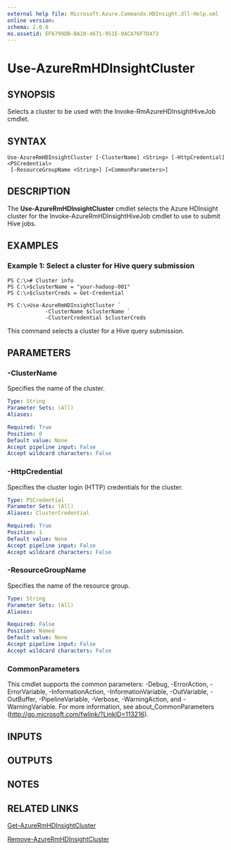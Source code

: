 ```yaml
---
external help file: Microsoft.Azure.Commands.HDInsight.dll-Help.xml
online version: 
schema: 2.0.0
ms.assetid: EF6799DB-BA18-4671-951E-0ACA76F7D473
---
```


# Use-AzureRmHDInsightCluster

## SYNOPSIS
Selects a cluster to be used with the Invoke-RmAzureHDInsightHiveJob cmdlet.

## SYNTAX

```
Use-AzureRmHDInsightCluster [-ClusterName] <String> [-HttpCredential] <PSCredential>
 [-ResourceGroupName <String>] [<CommonParameters>]
```

## DESCRIPTION
The **Use-AzureRmHDInsightCluster** cmdlet selects the Azure HDInsight cluster for the Invoke-AzureRmHDInsightHiveJob cmdlet to use to submit Hive jobs.

## EXAMPLES

### Example 1: Select a cluster for Hive query submission
```
PS C:\># Cluster info
PS C:\>$clusterName = "your-hadoop-001"
PS C:\>$clusterCreds = Get-Credential

PS C:\>Use-AzureRmHDInsightCluster `
            -ClusterName $clusterName `
            -ClusterCredential $clusterCreds
```

This command selects a cluster for a Hive query submission.

## PARAMETERS

### -ClusterName
Specifies the name of the cluster.

```yaml
Type: String
Parameter Sets: (All)
Aliases: 

Required: True
Position: 0
Default value: None
Accept pipeline input: False
Accept wildcard characters: False
```

### -HttpCredential
Specifies the cluster login (HTTP) credentials for the cluster.

```yaml
Type: PSCredential
Parameter Sets: (All)
Aliases: ClusterCredential

Required: True
Position: 1
Default value: None
Accept pipeline input: False
Accept wildcard characters: False
```

### -ResourceGroupName
Specifies the name of the resource group.

```yaml
Type: String
Parameter Sets: (All)
Aliases: 

Required: False
Position: Named
Default value: None
Accept pipeline input: False
Accept wildcard characters: False
```

### CommonParameters
This cmdlet supports the common parameters: -Debug, -ErrorAction, -ErrorVariable, -InformationAction, -InformationVariable, -OutVariable, -OutBuffer, -PipelineVariable, -Verbose, -WarningAction, and -WarningVariable. For more information, see about_CommonParameters (http://go.microsoft.com/fwlink/?LinkID=113216).

## INPUTS

## OUTPUTS

## NOTES

## RELATED LINKS

[Get-AzureRmHDInsightCluster](./Get-AzureRmHDInsightCluster.md)

[Remove-AzureRmHDInsightCluster](./Remove-AzureRmHDInsightCluster.md)


